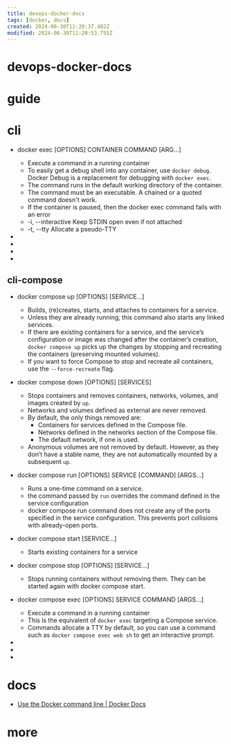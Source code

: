 ```yaml
---
title: devops-docker-docs
tags: [docker, docs]
created: 2024-06-30T11:20:37.482Z
modified: 2024-06-30T11:20:53.755Z
---
```


# devops-docker-docs

# guide

# cli
- docker exec [OPTIONS] CONTAINER COMMAND [ARG...]
  - Execute a command in a running container
  - To easily get a debug shell into any container, use `docker debug`. Docker Debug is a replacement for debugging with `docker exec`. 
  - The command runs in the default working directory of the container.
  - The command must be an executable. A chained or a quoted command doesn't work.
  - If the container is paused, then the docker exec command fails with an error
  - -i, --interactive		Keep STDIN open even if not attached
  - -t, --tty		Allocate a pseudo-TTY

- 
- 
- 
- 

## cli-compose

- docker compose up [OPTIONS] [SERVICE...]
  - Builds, (re)creates, starts, and attaches to containers for a service.
  - Unless they are already running, this command also starts any linked services.
  - If there are existing containers for a service, and the service’s configuration or image was changed after the container’s creation,  `docker compose up` picks up the changes by stopping and recreating the containers (preserving mounted volumes).
  - If you want to force Compose to stop and recreate all containers, use the `--force-recreate` flag.

- docker compose down [OPTIONS] [SERVICES]
  - Stops containers and removes containers, networks, volumes, and images created by `up`.
  - Networks and volumes defined as external are never removed.
  - By default, the only things removed are:
    - Containers for services defined in the Compose file.
    - Networks defined in the networks section of the Compose file.
    - The default network, if one is used.
  - Anonymous volumes are not removed by default. However, as they don’t have a stable name, they are not automatically mounted by a subsequent `up`. 

- docker compose run [OPTIONS] SERVICE [COMMAND] [ARGS...]
  - Runs a one-time command on a service.
  - the command passed by `run` overrides the command defined in the service configuration
  - docker compose run command does not create any of the ports specified in the service configuration. This prevents port collisions with already-open ports. 

- docker compose start [SERVICE...]
  - Starts existing containers for a service
- docker compose stop [OPTIONS] [SERVICE...]
  - Stops running containers without removing them. They can be started again with docker compose start.

- docker compose exec [OPTIONS] SERVICE COMMAND [ARGS...]
  - Execute a command in a running container
  - This is the equivalent of `docker exec` targeting a Compose service.
  - Commands allocate a TTY by default, so you can use a command such as `docker compose exec web sh` to get an interactive prompt.

- 
- 
- 

# docs
- [Use the Docker command line | Docker Docs](https://docs.docker.com/engine/reference/commandline/cli/)
# more
